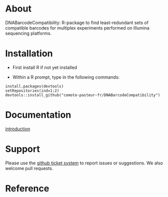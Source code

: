 

About
=================

DNABarcodeCompatibility: R-package to find least-redundant sets of compatible barcodes for multiplex experiments performed on Illumina sequencing platforms.



Installation 
================

* First install R if not yet installed

* Within a R prompt, type in the following commands:
    
```
install.packages(devtools)
setRepositories(ind=1:2)
devtools::install_github("comoto-pasteur-fr/DNABarcodeCompatibility")
```

Documentation
================

[introduction](https://github.com/comoto-pasteur-fr/DNABarcodeCompatibility/tree/master/vignettes/Introduction.html)
    
Support
=========

Please use the [github ticket system](https://github.com/comoto-pasteur-fr/DNABarcodeCompatibility/issues) to report issues or suggestions. We also welcome pull requests.



Reference
==========




